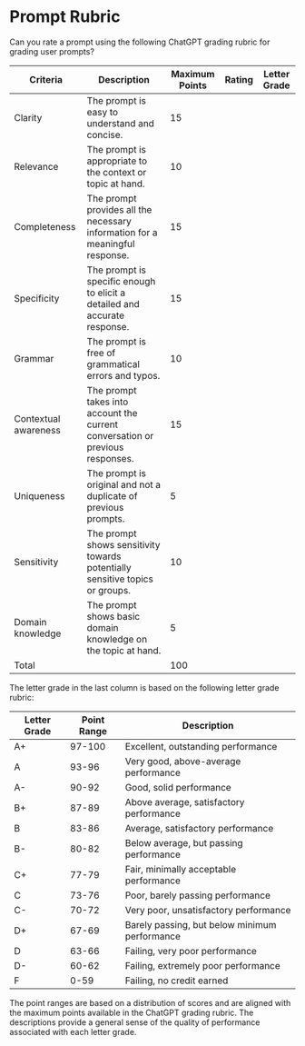 # Prompt Rubric

Can you rate a prompt using the following ChatGPT grading rubric for grading user prompts?

| Criteria | Description | Maximum Points | Rating | Letter Grade |
| -------- | -----------| --------------| ------ | ------------ |
| Clarity  | The prompt is easy to understand and concise. | 15 |        |              |
| Relevance | The prompt is appropriate to the context or topic at hand. | 10 |        |              |
| Completeness | The prompt provides all the necessary information for a meaningful response. | 15 |        |              |
| Specificity | The prompt is specific enough to elicit a detailed and accurate response. | 15 |        |              |
| Grammar | The prompt is free of grammatical errors and typos. | 10 |        |              |
| Contextual awareness | The prompt takes into account the current conversation or previous responses. | 15 |        |              |
| Uniqueness | The prompt is original and not a duplicate of previous prompts. | 5 |        |              |
| Sensitivity | The prompt shows sensitivity towards potentially sensitive topics or groups. | 10 |        |              |
| Domain knowledge | The prompt shows basic domain knowledge on the topic at hand. | 5 |        |              |
| Total    |                                             | 100 |        |              |

The letter grade in the last column is based on the following letter grade rubric:

| Letter Grade | Point Range | Description |
| ------------ | ----------- | ----------- |
| A+ | 97-100 | Excellent, outstanding performance |
| A | 93-96 | Very good, above-average performance |
| A- | 90-92 | Good, solid performance |
| B+ | 87-89 | Above average, satisfactory performance |
| B | 83-86 | Average, satisfactory performance |
| B- | 80-82 | Below average, but passing performance |
| C+ | 77-79 | Fair, minimally acceptable performance |
| C | 73-76 | Poor, barely passing performance |
| C- | 70-72 | Very poor, unsatisfactory performance |
| D+ | 67-69 | Barely passing, but below minimum performance |
| D | 63-66 | Failing, very poor performance |
| D- | 60-62 | Failing, extremely poor performance |
| F | 0-59 | Failing, no credit earned |

The point ranges are based on a distribution of scores and are aligned with the maximum points available in the ChatGPT grading rubric. The descriptions provide a general sense of the quality of performance associated with each letter grade.